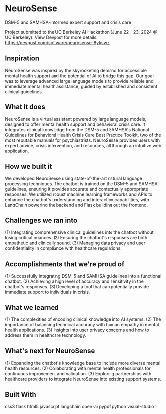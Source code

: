 # NeuroSense
DSM-5 and SAMHSA-informed expert support and crisis care

Project submitted to the UC Berkeley AI Hackathon (June 22 - 23, 2024 @ UC Berkeley). 
View Devpost for more details: https://devpost.com/software/neurosense-8ykswz 

## Inspiration
NeuroSense was inspired by the skyrocketing demand for accessible mental health support and the potential of AI to bridge this gap. Our goal was to leverage advanced large language models to provide reliable and immediate mental health assistance, guided by established and consistent clinical guidelines.

## What it does
NeuroSense is a virtual assistant powered by large language models, designed to offer mental health support and behavioral crisis care. It integrates clinical knowledge from the DSM-5 and SAMHSA's National Guidelines for Behavioral Health Crisis Care Best Practice Toolkit, two of the most reputable manuals for psychiastrists. NeuroSense provides users with expert advice, crisis intervention, and resources, all through an intuitive web application.

## How we built it
We developed NeuroSense using state-of-the-art natural language processing techniques. The chatbot is trained on the DSM-5 and SAMHSA guidelines, ensuring it provides accurate and contextually appropriate responses. We utilized robust machine learning frameworks and APIs to enhance the chatbot's understanding and interaction capabilities, with LangChain powering the backend and Flask building out the frontend. 

## Challenges we ran into
(1) Integrating comprehensive clinical guidelines into the chatbot without losing critical nuances. 
(2) Ensuring the chatbot's responses are both empathetic and clinically sound.
(3) Managing data privacy and user confidentiality in compliance with healthcare regulations.

## Accomplishments that we're proud of
(1) Successfully integrating DSM-5 and SAMHSA guidelines into a functional chatbot.
(2) Achieving a high level of accuracy and sensitivity in the chatbot's responses.
(3) Developing a tool that can potentially provide immediate support to individuals in crisis.

## What we learned
(1) The complexities of encoding clinical knowledge into AI systems.
(2) The importance of balancing technical accuracy with human empathy in mental health applications.
(3) Insights into user privacy concerns and how to address them in healthcare technology.

## What's next for NeuroSense
(1) Expanding the chatbot's knowledge base to include more diverse mental health resources.
(2) Collaborating with mental health professionals for continuous improvement and validation.
(3) Exploring partnerships with healthcare providers to integrate NeuroSense into existing support systems.

## Built With
css3 
flask
html5
javascript
langchain
open-ai
pypdf
python
visual-studio
